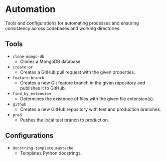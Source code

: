 # Automation

Tools and configurations for automating processes and ensuring consistency across
codebases and working directories.

## Tools
- `clone-mongo-db`
  - Clones a MongoDB database.
- `create-pr`
  - Creates a GitHub pull request with the given properties.
- `feature-branch`
  - Creates a new Git feature branch in the given repository and publishes it to GitHub.
- `find_by_extension`
  - Determines the existence of files with the given file extension(s).
- `github`
  - Creates a new GitHub repository with test and production branches.
- `prod`
  - Pushes the local test branch to production.

## Configurations

- `docstring-template.mustache`
  - Templates Python docstrings.
